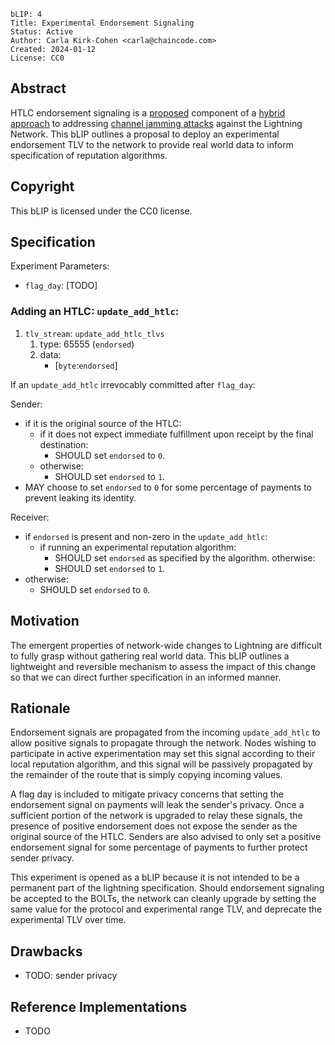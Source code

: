 ```
bLIP: 4
Title: Experimental Endorsement Signaling
Status: Active
Author: Carla Kirk-Cohen <carla@chaincode.com>
Created: 2024-01-12
License: CC0
```

## Abstract

HTLC endorsement signaling is a [proposed](https://github.com/lightning/bolts/pull/1071) 
component of a [hybrid approach](https://research.chaincode.com/2022/11/15/unjamming-lightning) 
to addressing [channel jamming attacks](https://bitcoinops.org/en/topics/channel-jamming-attacks) 
against the Lightning Network. This bLIP outlines a proposal to deploy an 
experimental endorsement TLV to the network to provide real world data to 
inform specification of reputation algorithms.

## Copyright

This bLIP is licensed under the CC0 license.

## Specification

Experiment Parameters:
* `flag_day`: [TODO]


### Adding an HTLC: `update_add_htlc`:

1. `tlv_stream`: `update_add_htlc_tlvs`
    1. type: 65555 (`endorsed`)
    2. data:
        * [`byte`:`endorsed`]
 
If an `update_add_htlc` irrevocably committed after `flag_day`:

Sender:
* if it is the original source of the HTLC:
  * if it does not expect immediate fulfillment upon receipt by the 
    final destination: 
    * SHOULD set `endorsed` to `0`.
  * otherwise:  
    * SHOULD set `endorsed` to `1`.
* MAY choose to set `endorsed` to `0` for some percentage of payments to 
  prevent leaking its identity.

Receiver:
* if `endorsed` is present and non-zero in the `update_add_htlc`:
  * if running an experimental reputation algorithm:
      * SHOULD set `endorsed` as specified by the algorithm.
    otherwise:
      * SHOULD set `endorsed` to `1`.
* otherwise: 
  * SHOULD set `endorsed` to `0`.

## Motivation

The emergent properties of network-wide changes to Lightning are difficult to 
fully grasp without gathering real world data. This bLIP outlines a lightweight
and reversible mechanism to assess the impact of this change so that we can 
direct further specification in an informed manner.

## Rationale

Endorsement signals are propagated from the incoming `update_add_htlc` to 
allow positive signals to propagate through the network. Nodes wishing to 
participate in active experimentation may set this signal according to their 
local reputation algorithm, and this signal will be passively propagated by 
the remainder of the route that is simply copying incoming values.

A flag day is included to mitigate privacy concerns that setting the 
endorsement signal on payments will leak the sender's privacy. Once a 
sufficient portion of the network is upgraded to relay these signals, the 
presence of positive endorsement does not expose the sender as the original 
source of the HTLC. Senders are also advised to only set a positive endorsement
signal for some percentage of payments to further protect sender privacy.

This experiment is opened as a bLIP because it is not intended to be a 
permanent part of the lightning specification. Should endorsement signaling be 
accepted to the BOLTs, the network can cleanly upgrade by setting the same 
value for the protocol and experimental range TLV, and deprecate the 
experimental TLV over time.

## Drawbacks

* TODO: sender privacy 

## Reference Implementations

* TODO
